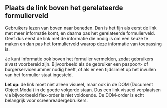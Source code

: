<!-- @license CC0-1.0 -->

## Plaats de link boven het gerelateerde formulierveld

Gebruikers lezen van boven naar beneden. Dan is het fijn als eerst de link met meer informatie komt, en daarna pas het gerelateerde formulierveld. Geef dus eerst de link met de informatie die nodig is om een keuze te maken en dan pas het formulierveld waarop deze informatie van toepassing is.

Je kunt informatie ook boven het formulier vermelden, zodat gebruikers alvast voorbereid zijn.
Bijvoorbeeld als de gebruiker een paspoort- of burgerservicenummer nodig heeft, of als er een tijdslimiet op het invullen van het formulier staat ingesteld.

**Let op**: de link moet niet alleen visueel, maar ook in de DOM (Document Object Modal) in de goede volgorde staan.
Dus een link visueel verplaatsen via bijvoorbeeld flex-order is niet voldoende. De DOM-order is echt belangrijk voor screenreadergebruikers.
